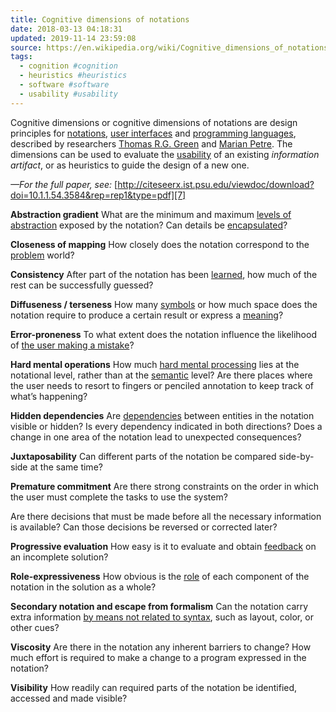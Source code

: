 ```yaml
---
title: Cognitive dimensions of notations
date: 2018-03-13 04:18:31
updated: 2019-11-14 23:59:08
source: https://en.wikipedia.org/wiki/Cognitive_dimensions_of_notations
tags:
  - cognition #cognition
  - heuristics #heuristics
  - software #software
  - usability #usability
---
```

Cognitive dimensions or cognitive dimensions of notations are design principles for [notations][1], [user interfaces][2] and [programming languages][3], described by researchers [Thomas R.G. Green][4] and [Marian Petre][5]. The dimensions can be used to evaluate the [usability][6] of an existing *information artifact*, or as heuristics to guide the design of a new one.

*—For the full paper, see:* [http://citeseerx.ist.psu.edu/viewdoc/download?doi=10.1.1.54.3584&rep=rep1&type=pdf][7]

__Abstraction gradient__
What are the minimum and maximum [levels of abstraction][8] exposed by the notation? Can details be [encapsulated][9]?

__Closeness of mapping__
How closely does the notation correspond to the [problem][10] world?

__Consistency__
After part of the notation has been [learned][11], how much of the rest can be successfully guessed?

__Diffuseness / terseness__
How many [symbols][12] or how much space does the notation require to produce a certain result or express a [meaning][13]?

__Error-proneness__
To what extent does the notation influence the likelihood of [the user making a mistake][14]?

__Hard mental operations__
How much [hard mental processing][15] lies at the notational level, rather than at the [semantic][16] level? Are there places where the user needs to resort to fingers or penciled annotation to keep track of what’s happening?

__Hidden dependencies__
Are [dependencies][17] between entities in the notation visible or hidden? Is every dependency indicated in both directions? Does a change in one area of the notation lead to unexpected consequences?

__Juxtaposability__
Can different parts of the notation be compared side-by-side at the same time?

__Premature commitment__
Are there strong constraints on the order in which the user must complete the tasks to use the system?

Are there decisions that must be made before all the necessary information is available? Can those decisions be reversed or corrected later?

__Progressive evaluation__
How easy is it to evaluate and obtain [feedback][18] on an incomplete solution?

__Role-expressiveness__
How obvious is the [role][19] of each component of the notation in the solution as a whole?

__Secondary notation and escape from formalism__
Can the notation carry extra information [by means not related to syntax][20], such as layout, color, or other cues?

__Viscosity__
Are there in the notation any inherent barriers to change? How much effort is required to make a change to a program expressed in the notation?

__Visibility__
How readily can required parts of the notation be identified, accessed and made visible?

[1]: https://en.wikipedia.org/wiki/Notation "Notation"
[2]: https://en.wikipedia.org/wiki/User_interface "User interface"
[3]: https://en.wikipedia.org/wiki/Programming_language "Programming language"
[4]: https://en.wikipedia.org/wiki/Thomas_R.G._Green "Thomas R.G. Green"
[5]: https://en.wikipedia.org/wiki/Marian_Petre "Marian Petre"
[6]: https://en.wikipedia.org/wiki/Usability "Usability"
[7]: http://citeseerx.ist.psu.edu/viewdoc/download?doi=10.1.1.54.3584&rep=rep1&type=pdf
[8]: https://en.wikipedia.org/wiki/Abstraction_(computer_science)#Levels_of_abstraction "Abstraction (computer science)"
[9]: https://en.wikipedia.org/wiki/Encapsulation_(computer_science) "Encapsulation (computer science)"
[10]: https://en.wikipedia.org/wiki/Problem_domain "Problem domain"
[11]: https://en.wikipedia.org/wiki/Learnability "Learnability"
[12]: https://en.wikipedia.org/wiki/Symbol_(formal) "Symbol (formal)"
[13]: https://en.wikipedia.org/wiki/Meaning_(semiotics) "Meaning (semiotics)"
[14]: https://en.wikipedia.org/wiki/User_error "User error"
[15]: https://en.wikipedia.org/wiki/Mental_effort "Mental effort"
[16]: https://en.wikipedia.org/wiki/Semantic "Semantic"
[17]: https://en.wikipedia.org/wiki/Coupling_(computer_programming) "Coupling (computer programming)"
[18]: https://en.wikipedia.org/wiki/Feedback "Feedback"
[19]: https://en.wikipedia.org/wiki/Role_(computer_science) "Role (computer science)"
[20]: https://en.wikipedia.org/wiki/Secondary_notation "Secondary notation"